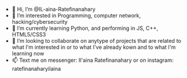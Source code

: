 - 👋 Hi, I’m @IL-aina-Ratefinanahary
- 👀 I’m interested in Programming, computer network, hacking/cybersecurity
- 🌱 I’m currently learning Python, and performing in JS, C++, HTML5/CSS3
- 💞️ I’m looking to collaborate on anytype of projects that are related to what I'm interested in or to what I've already kown and to what I'm learning now 
- 📫 Text me on messenger: Il'aina Ratefinanahary or on instagram: ratefinanaharyilaina

<!---
IL-aina-Ratefinanahary/IL-aina-Ratefinanahary is a ✨ special ✨ repository because its `README.md` (this file) appears on your GitHub profile.
You can click the Preview link to take a look at your changes.
--->
